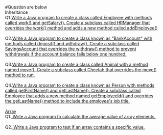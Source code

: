 #Question are below
<br>
Inheritance
<br>
Q1.[Write a Java program to create a class called Employee with methods called work() and getSalary(). Create a subclass called HRManager that overrides the work() method and adds a new method called addEmployee()](https://github.com/AsitSwain2002/JavaPractice/blob/master/src/InheritancePractice01.java)
<br>
<br>
Q2.[Write a Java program to create a class known as "BankAccount" with methods called deposit() and withdraw(). Create a subclass called SavingsAccount that overrides the withdraw() method to prevent withdrawals if the account balance falls below one hundred.](https://github.com/AsitSwain2002/JavaPractice/blob/master/src/InheritancePractice02.jav)
<br>
<br>
Q3.[Write a Java program to create a class called Animal with a method named move(). Create a subclass called Cheetah that overrides the move() method to run.](https://github.com/AsitSwain2002/JavaPractice/blob/master/src/InheritancePractice03.java)
<br>
<br>
Q4.[Write a Java program to create a class known as Person with methods called getFirstName() and getLastName(). Create a subclass called Employee that adds a new method named getEmployeeId() and overrides the getLastName() method to include the employee's job title.](https://github.com/AsitSwain2002/JavaPractice/blob/master/src/InheritancePractice04.java)
<br>
<br>
<u>Array</u>
<br>
Q1.[ Write a Java program to calculate the average value of array elements.](https://github.com/AsitSwain2002/JavaPractice/blob/master/src/ArrayPractice1.java)
<br>
<br>
Q2.[ Write a Java program to test if an array contains a specific value.](https://github.com/AsitSwain2002/JavaPractice/blob/master/src/ArrayPractice2.java)
